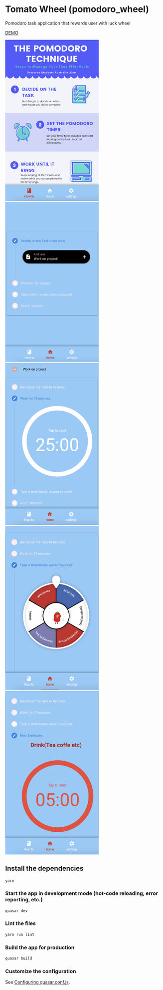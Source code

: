 # Tomato Wheel (pomodoro_wheel)

Pomodoro task application that rewards user with luck wheel

[DEMO](https://emingenc.github.io/pomodoro_wheel)

<a href='https://emingenc.github.io/pomodoro_wheel' align="center">
  <img src="./images/img1.png" width="300" title="how tot">
  <img src="./images/img2.png" width="300" alt="">
  <img src="./images/img3.png" width="300" alt="">
  <img src="./images/img4.png" width="300" alt="">
  <img src="./images/img5.png" width="300" alt="">
</a>

## Install the dependencies
```bash
yarn
```

### Start the app in development mode (hot-code reloading, error reporting, etc.)
```bash
quasar dev
```

### Lint the files
```bash
yarn run lint
```

### Build the app for production
```bash
quasar build
```

### Customize the configuration
See [Configuring quasar.conf.js](https://v2.quasar.dev/quasar-cli/quasar-conf-js).
